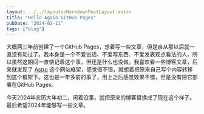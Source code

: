 ```yaml
---
layout: ../../layouts/MarkdownPostLayout.astro
title: "Hello Again GitHub Pages"
pubDate: "2024-02-11"
tags: ["blog"]
---
```


大概两三年前创建了一个GitHub Pages，想着写一些文章，但是自从那以后就一直没有动过了。我本身是一个不爱说话、不爱写东西、不爱发表观点看法的人，所以虽然这期间一直惦记着这个事，但还是什么也没做。我喜欢看一些博客文章，后来就发现了 [Astro](https://astro.build/) 这个网站框架，感觉很不错，就想着把原来自己写个内容转移到这个框架下。这也是一年多前的事了，用上之后感觉效果不错，但是没有把它部署在GitHub Pages。

今天2024年农历大年初二，闲着没事，就把原来的博客替换成了现在这个样子。最后希望2024年能够写一些文章。

